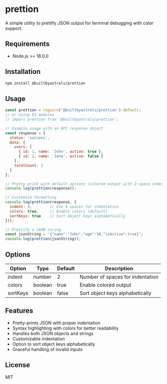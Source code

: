 # prettion

A simple utility to prettify JSON output for terminal debugging with color support.

## Requirements

- Node.js >= 18.0.0

## Installation

```bash
npm install @builtbyastrals/prettion
```

## Usage

```javascript
const prettion = require('@builtbyastrals/prettion').default;
// or using ES modules
// import prettion from '@builtbyastrals/prettion';

// Example usage with an API response object
const response = {
  status: 'success',
  data: {
    users: [
      { id: 1, name: 'John', active: true },
      { id: 2, name: 'Jane', active: false }
    ],
    totalCount: 2
  }
};

// Pretty print with default options (colored output with 2-space indentation)
console.log(prettion(response));

// Customize formatting
console.log(prettion(response, {
  indent: 4,        // Use 4 spaces for indentation
  colors: true,     // Enable colors (default)
  sortKeys: true    // Sort object keys alphabetically
}));

// Prettify a JSON string
const jsonString = '{"name":"John","age":30,"isActive":true}';
console.log(prettion(jsonString));
```

## Options

| Option    | Type    | Default | Description                         |
|-----------|---------|---------|-------------------------------------|
| indent    | number  | 2       | Number of spaces for indentation    |
| colors    | boolean | true    | Enable colored output               |
| sortKeys  | boolean | false   | Sort object keys alphabetically     |

## Features

- Pretty-prints JSON with proper indentation
- Syntax highlighting with colors for better readability
- Handles both JSON objects and strings
- Customizable indentation
- Option to sort object keys alphabetically
- Graceful handling of invalid inputs

## License

MIT 